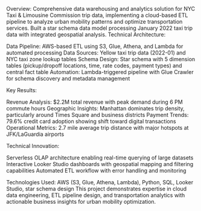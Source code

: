 Overview:
Comprehensive data warehousing and analytics solution for NYC Taxi & Limousine Commission trip data, implementing a cloud-based ETL pipeline to analyze urban mobility patterns and optimize transportation services. Built a star schema data model processing January 2022 taxi trip data with integrated geospatial analysis.
Technical Architecture:

Data Pipeline: AWS-based ETL using S3, Glue, Athena, and Lambda for automated processing
Data Sources: Yellow taxi trip data (2022-01) and NYC taxi zone lookup tables
Schema Design: Star schema with 5 dimension tables (pickup/dropoff locations, time, rate codes, payment types) and central fact table
Automation: Lambda-triggered pipeline with Glue Crawler for schema discovery and metadata management

Key Results:

Revenue Analysis: $2.2M total revenue with peak demand during 6 PM commute hours
Geographic Insights: Manhattan dominates trip density, particularly around Times Square and business districts
Payment Trends: 79.6% credit card adoption showing shift toward digital transactions
Operational Metrics: 2.7 mile average trip distance with major hotspots at JFK/LaGuardia airports

Technical Innovation:

Serverless OLAP architecture enabling real-time querying of large datasets
Interactive Looker Studio dashboards with geospatial mapping and filtering capabilities
Automated ETL workflow with error handling and monitoring

Technologies Used:
AWS (S3, Glue, Athena, Lambda), Python, SQL, Looker Studio, star schema design
This project demonstrates expertise in cloud data engineering, ETL pipeline design, and transportation analytics with actionable business insights for urban mobility optimization.
